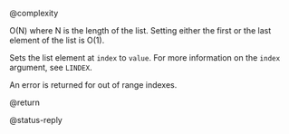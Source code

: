 @complexity

O(N) where N is the length of the list. Setting either the first or the last
element of the list is O(1).

Sets the list element at `index` to `value`. For more information on the
`index` argument, see `LINDEX`.

An error is returned for out of range indexes.

@return

@status-reply

